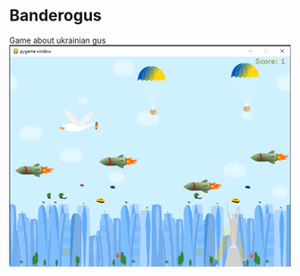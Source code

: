 # Banderogus
Game about ukrainian gus
![Image alt](https://github.com/kostop28/Banderogus/raw/main/photo_2023-05-26_15-21-03.jpg)
